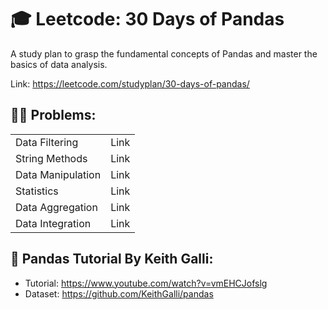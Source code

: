 # 🎓 Leetcode: 30 Days of Pandas

A study plan to grasp the fundamental concepts of Pandas and master the basics of data analysis.

Link: https://leetcode.com/studyplan/30-days-of-pandas/

## 🐱‍👤 Problems:
<table>
  <tr>
    <td>Data Filtering</td>
    <td>Link</td>
  </tr>
  <tr>
    <td>String Methods</td>
    <td>Link</td>
  </tr>
  <tr>
    <td>Data Manipulation</td>
    <td>Link</td>
  </tr>
  <tr>
    <td>Statistics</td>
    <td>Link</td>
  </tr>
  <tr>
    <td>Data Aggregation</td>
    <td>Link</td>
  </tr>
  <tr>
    <td>Data Integration</td>
    <td>Link</td>
  </tr>
</table>

## 🎥 Pandas Tutorial By Keith Galli: 
- Tutorial: https://www.youtube.com/watch?v=vmEHCJofslg
- Dataset: https://github.com/KeithGalli/pandas
  
